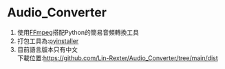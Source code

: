 # Audio_Converter
1. 使用[FFmpeg](https://github.com/FFmpeg/FFmpeg)搭配Python的簡易音頻轉換工具<br>
2. 打包工具為:[pyinstaller](https://github.com/pyinstaller/pyinstaller)<br>
3. 目前語言版本只有中文<br>
下載位置:https://github.com/Lin-Rexter/Audio_Converter/tree/main/dist
